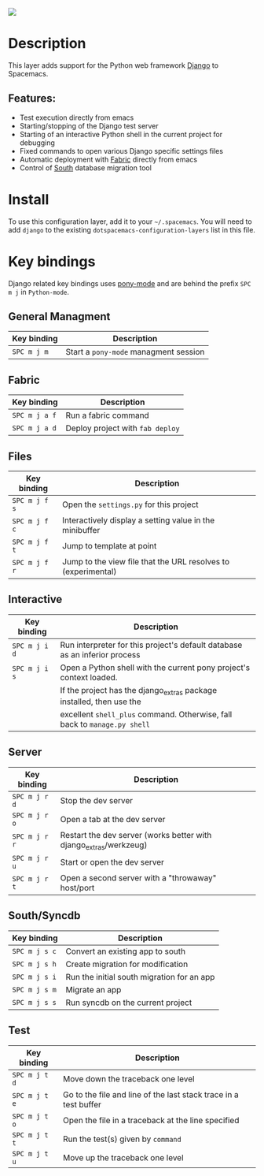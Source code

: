 ![](img/django.png)

# Description

This layer adds support for the Python web framework
[Django](https://www.djangoproject.com/) to Spacemacs.

## Features:

-   Test execution directly from emacs
-   Starting/stopping of the Django test server
-   Starting of an interactive Python shell in the current project for
    debugging
-   Fixed commands to open various Django specific settings files
-   Automatic deployment with [Fabric](http://www.fabfile.org) directly
    from emacs
-   Control of [South](http://south.aeracode.org/) database migration
    tool

# Install

To use this configuration layer, add it to your `~/.spacemacs`. You will
need to add `django` to the existing `dotspacemacs-configuration-layers`
list in this file.

# Key bindings

Django related key bindings uses
[pony-mode](https://github.com/davidmiller/pony-mode) and are behind the
prefix `SPC m j` in `Python-mode`.

## General Managment

| Key binding | Description                           |
|-------------|---------------------------------------|
| `SPC m j m` | Start a `pony-mode` managment session |

## Fabric

| Key binding   | Description                      |
|---------------|----------------------------------|
| `SPC m j a f` | Run a fabric command             |
| `SPC m j a d` | Deploy project with `fab deploy` |

## Files

| Key binding   | Description                                                   |
|---------------|---------------------------------------------------------------|
| `SPC m j f s` | Open the `settings.py` for this project                       |
| `SPC m j f c` | Interactively display a setting value in the minibuffer       |
| `SPC m j f t` | Jump to template at point                                     |
| `SPC m j f r` | Jump to the view file that the URL resolves to (experimental) |

## Interactive

| Key binding   | Description                                                                    |
|---------------|--------------------------------------------------------------------------------|
| `SPC m j i d` | Run interpreter for this project's default database as an inferior process     |
| `SPC m j i s` | Open a Python shell with the current pony project's context loaded.            |
|               | If the project has the django<sub>extras</sub> package installed, then use the |
|               | excellent `shell_plus` command. Otherwise, fall back to `manage.py shell`      |

## Server

| Key binding   | Description                                                                 |
|---------------|-----------------------------------------------------------------------------|
| `SPC m j r d` | Stop the dev server                                                         |
| `SPC m j r o` | Open a tab at the dev server                                                |
| `SPC m j r r` | Restart the dev server (works better with django<sub>extras</sub>/werkzeug) |
| `SPC m j r u` | Start or open the dev server                                                |
| `SPC m j r t` | Open a second server with a "throwaway" host/port                           |

## South/Syncdb

| Key binding   | Description                                |
|---------------|--------------------------------------------|
| `SPC m j s c` | Convert an existing app to south           |
| `SPC m j s h` | Create migration for modification          |
| `SPC m j s i` | Run the initial south migration for an app |
| `SPC m j s m` | Migrate an app                             |
| `SPC m j s s` | Run syncdb on the current project          |

## Test

| Key binding   | Description                                                      |
|---------------|------------------------------------------------------------------|
| `SPC m j t d` | Move down the traceback one level                                |
| `SPC m j t e` | Go to the file and line of the last stack trace in a test buffer |
| `SPC m j t o` | Open the file in a traceback at the line specified               |
| `SPC m j t t` | Run the test(s) given by `command`                               |
| `SPC m j t u` | Move up the traceback one level                                  |
